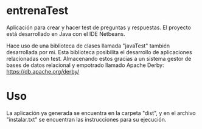 entrenaTest
===========

Aplicación para crear y hacer test de preguntas y respuestas.
El proyecto está desarrollado en Java con el IDE Netbeans.

Hace uso de una biblioteca de clases llamada "javaTest" también desarrollada por mi. Esta biblioteca posibilita 
el desarrollo de aplicaciones relacionadas con test. Almacenando estos gracias a un sistema gestor de bases de
datos relacional y empotrado llamado Apache Derby:  https://db.apache.org/derby/


Uso
===

La aplicación ya generada se encuentra en la carpeta "dist", y en el archivo "instalar.txt" se encuentran las 
instrucciones para su ejecución.

